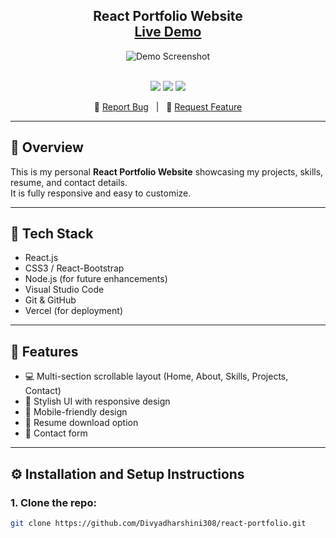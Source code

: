 <h2 align="center">
  React Portfolio Website<br/>
  <a href="https://github.com/Divyadharshini308/react-portfolio" target="_blank">Live Demo</a>
</h2>

<div align="center">
  <img alt="Demo Screenshot" src="./Images/portfolio.png" />
</div>

<br/>

<p align="center">
  <img src="https://forthebadge.com/images/badges/built-with-love.svg" />
  <img src="https://forthebadge.com/images/badges/made-with-javascript.svg" />
  <img src="https://forthebadge.com/images/badges/open-source.svg" />
</p>

<p align="center">
  🔹 <a href="https://github.com/Divyadharshini308/react-portfolio/issues">Report Bug</a> &nbsp; | &nbsp;
  🔹 <a href="https://github.com/Divyadharshini308/react-portfolio/issues">Request Feature</a>
</p>

---

## 📌 Overview

This is my personal **React Portfolio Website** showcasing my projects, skills, resume, and contact details.  
It is fully responsive and easy to customize.

---

## 🚀 Tech Stack

- React.js  
- CSS3 / React-Bootstrap  
- Node.js (for future enhancements)  
- Visual Studio Code  
- Git & GitHub  
- Vercel (for deployment)

---

## 📂 Features

- 💻 Multi-section scrollable layout (Home, About, Skills, Projects, Contact)  
- 🎨 Stylish UI with responsive design  
- 📱 Mobile-friendly design  
- 📄 Resume download option  
- 📩 Contact form  

---

## ⚙️ Installation and Setup Instructions

### 1. Clone the repo:
```bash
git clone https://github.com/Divyadharshini308/react-portfolio.git
